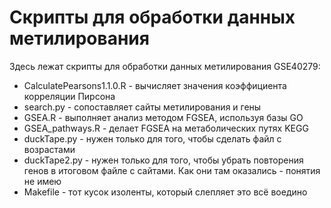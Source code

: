# Скрипты для обработки данных метилирования
Здесь лежат скрипты для обработки данных метилирования GSE40279:
 - CalculatePearsons1.1.0.R - вычисляет значения коэффициента корреляции Пирсона
 - search.py - сопоставляет сайты метилирования и гены
 - GSEA.R - выполняет анализ методом FGSEA, используя базы GO
 - GSEA_pathways.R - делает FGSEA на метаболических путях KEGG
 - duckTape.py - нужен только для того, чтобы сделать файл с возрастами
 - duckTape2.py - нужен только для того, чтобы убрать повторения генов в итоговом файле с сайтами. Как они там оказались - понятия не имею
 - Makefile - тот кусок изоленты, который слепляет это всё воедино
